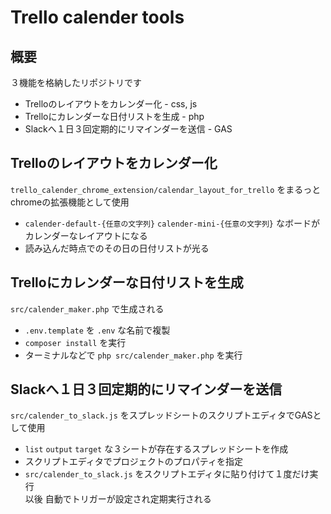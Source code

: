 # Trello calender tools

## 概要

３機能を格納したリポジトリです

- Trelloのレイアウトをカレンダー化 - css, js
- Trelloにカレンダーな日付リストを生成 - php
- Slackへ１日３回定期的にリマインダーを送信 - GAS


## Trelloのレイアウトをカレンダー化

`trello_calender_chrome_extension/calendar_layout_for_trello` をまるっと
chromeの拡張機能として使用

- `calender-default-{任意の文字列}` `calender-mini-{任意の文字列}` なボードが
カレンダーなレイアウトになる
- 読み込んだ時点でのその日の日付リストが光る

## Trelloにカレンダーな日付リストを生成

`src/calender_maker.php` で生成される

- `.env.template` を `.env` な名前で複製
- `composer install` を実行
- ターミナルなどで `php src/calender_maker.php` を実行

## Slackへ１日３回定期的にリマインダーを送信

`src/calender_to_slack.js` をスプレッドシートのスクリプトエディタでGASとして使用

- `list` `output` `target` な３シートが存在するスプレッドシートを作成
- スクリプトエディタでプロジェクトのプロパティを指定
- `src/calender_to_slack.js` をスクリプトエディタに貼り付けて１度だけ実行  
以後 自動でトリガーが設定され定期実行される